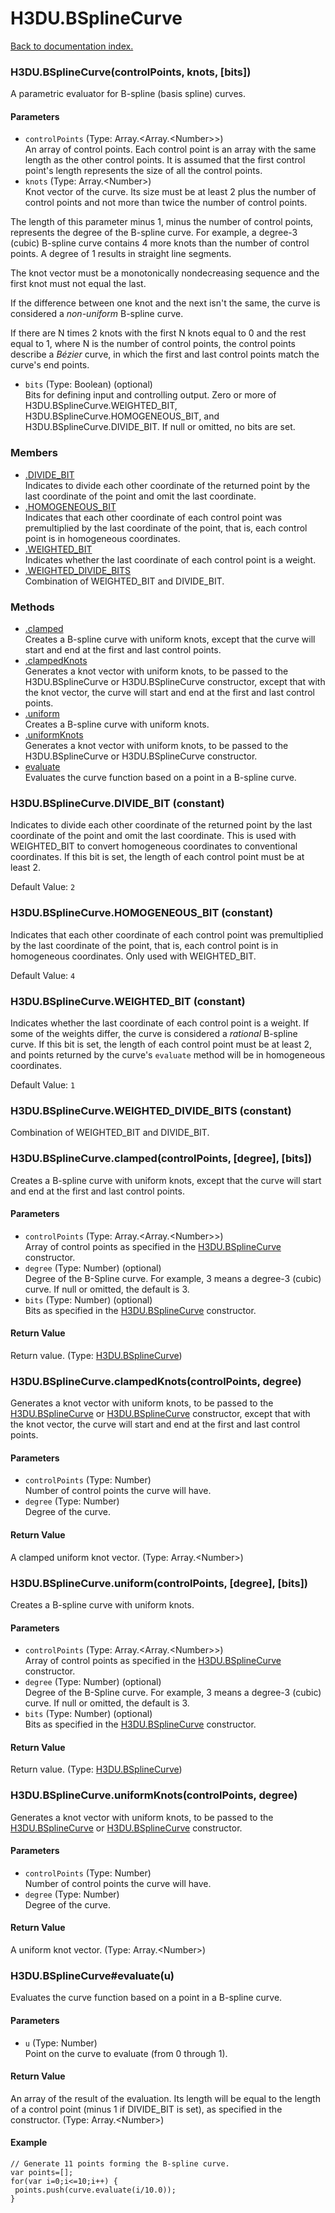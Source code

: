 # H3DU.BSplineCurve

[Back to documentation index.](index.md)

### H3DU.BSplineCurve(controlPoints, knots, [bits]) <a id='H3DU.BSplineCurve'></a>

A parametric evaluator for B-spline (basis spline) curves.

#### Parameters

* `controlPoints` (Type: Array.&lt;Array.&lt;Number>>)<br>
    An array of control points. Each control point is an array with the same length as the other control points. It is assumed that the first control point's length represents the size of all the control points.
* `knots` (Type: Array.&lt;Number>)<br>
    Knot vector of the curve. Its size must be at least 2 plus the number of control points and not more than twice the number of control points.

 The length of this parameter minus 1, minus the number of control points, represents the degree of the B-spline curve. For example, a degree-3 (cubic) B-spline curve contains 4 more knots than the number of control points. A degree of 1 results in straight line segments.

 The knot vector must be a monotonically nondecreasing sequence and the first knot must not equal the last.

 If the difference between one knot and the next isn't the same, the curve is considered a <i>non-uniform</i> B-spline curve.

 If there are N times 2 knots with the first N knots equal to 0 and the rest equal to 1, where N is the number of control points, the control points describe a <i>B&eacute;zier</i> curve, in which the first and last control points match the curve's end points.

* `bits` (Type: Boolean) (optional)<br>
    Bits for defining input and controlling output. Zero or more of H3DU.BSplineCurve.WEIGHTED_BIT, H3DU.BSplineCurve.HOMOGENEOUS_BIT, and H3DU.BSplineCurve.DIVIDE_BIT. If null or omitted, no bits are set.

### Members

* [.DIVIDE_BIT](#H3DU.BSplineCurve.DIVIDE_BIT)<br>Indicates to divide each other coordinate of the returned point
by the last coordinate of the point and omit the last
coordinate.
* [.HOMOGENEOUS_BIT](#H3DU.BSplineCurve.HOMOGENEOUS_BIT)<br>Indicates that each other coordinate of each control point
was premultiplied by the last coordinate of the point, that is,
each control point is in homogeneous coordinates.
* [.WEIGHTED_BIT](#H3DU.BSplineCurve.WEIGHTED_BIT)<br>Indicates whether the last coordinate of each control point is a
weight.
* [.WEIGHTED_DIVIDE_BITS](#H3DU.BSplineCurve.WEIGHTED_DIVIDE_BITS)<br>Combination of WEIGHTED_BIT and DIVIDE_BIT.

### Methods

* [.clamped](#H3DU.BSplineCurve.clamped)<br>Creates a B-spline curve with uniform knots, except that
the curve will start and end at the first and last control points.
* [.clampedKnots](#H3DU.BSplineCurve.clampedKnots)<br>Generates a knot vector with uniform knots, to be
passed to the H3DU.BSplineCurve or H3DU.BSplineCurve constructor,
except that with the knot vector, the curve will start and end at the
first and last control points.
* [.uniform](#H3DU.BSplineCurve.uniform)<br>Creates a B-spline curve with uniform knots.
* [.uniformKnots](#H3DU.BSplineCurve.uniformKnots)<br>Generates a knot vector with uniform knots, to be
passed to the H3DU.BSplineCurve or H3DU.BSplineCurve constructor.
* [evaluate](#H3DU.BSplineCurve_H3DU.BSplineCurve_evaluate)<br>Evaluates the curve function based on a point
in a B-spline curve.

### H3DU.BSplineCurve.DIVIDE_BIT <a id='H3DU.BSplineCurve.DIVIDE_BIT'></a> (constant)

Indicates to divide each other coordinate of the returned point
by the last coordinate of the point and omit the last
coordinate. This is used with WEIGHTED_BIT to convert
homogeneous coordinates to conventional coordinates.
If this bit is set, the length of each control point must be at least 2.

Default Value: `2`

### H3DU.BSplineCurve.HOMOGENEOUS_BIT <a id='H3DU.BSplineCurve.HOMOGENEOUS_BIT'></a> (constant)

Indicates that each other coordinate of each control point
was premultiplied by the last coordinate of the point, that is,
each control point is in homogeneous coordinates.
Only used with WEIGHTED_BIT.

Default Value: `4`

### H3DU.BSplineCurve.WEIGHTED_BIT <a id='H3DU.BSplineCurve.WEIGHTED_BIT'></a> (constant)

Indicates whether the last coordinate of each control point is a
weight. If some of the weights differ, the curve is
considered a <i>rational</i> B-spline curve.
If this bit is set, the length of each control point must be at least 2,
and points returned by the curve's <code>evaluate</code>
method will be in homogeneous coordinates.

Default Value: `1`

### H3DU.BSplineCurve.WEIGHTED_DIVIDE_BITS <a id='H3DU.BSplineCurve.WEIGHTED_DIVIDE_BITS'></a> (constant)

Combination of WEIGHTED_BIT and DIVIDE_BIT.

### H3DU.BSplineCurve.clamped(controlPoints, [degree], [bits]) <a id='H3DU.BSplineCurve.clamped'></a>

Creates a B-spline curve with uniform knots, except that
the curve will start and end at the first and last control points.

#### Parameters

* `controlPoints` (Type: Array.&lt;Array.&lt;Number>>)<br>
    Array of control points as specified in the <a href="H3DU.BSplineCurve.md">H3DU.BSplineCurve</a> constructor.
* `degree` (Type: Number) (optional)<br>
    Degree of the B-Spline curve. For example, 3 means a degree-3 (cubic) curve. If null or omitted, the default is 3.
* `bits` (Type: Number) (optional)<br>
    Bits as specified in the <a href="H3DU.BSplineCurve.md">H3DU.BSplineCurve</a> constructor.

#### Return Value

Return value. (Type: <a href="H3DU.BSplineCurve.md">H3DU.BSplineCurve</a>)

### H3DU.BSplineCurve.clampedKnots(controlPoints, degree) <a id='H3DU.BSplineCurve.clampedKnots'></a>

Generates a knot vector with uniform knots, to be
passed to the <a href="H3DU.BSplineCurve.md">H3DU.BSplineCurve</a> or <a href="H3DU.BSplineCurve.md">H3DU.BSplineCurve</a> constructor,
except that with the knot vector, the curve will start and end at the
first and last control points.

#### Parameters

* `controlPoints` (Type: Number)<br>
    Number of control points the curve will have.
* `degree` (Type: Number)<br>
    Degree of the curve.

#### Return Value

A clamped uniform knot vector. (Type: Array.&lt;Number>)

### H3DU.BSplineCurve.uniform(controlPoints, [degree], [bits]) <a id='H3DU.BSplineCurve.uniform'></a>

Creates a B-spline curve with uniform knots.

#### Parameters

* `controlPoints` (Type: Array.&lt;Array.&lt;Number>>)<br>
    Array of control points as specified in the <a href="H3DU.BSplineCurve.md">H3DU.BSplineCurve</a> constructor.
* `degree` (Type: Number) (optional)<br>
    Degree of the B-Spline curve. For example, 3 means a degree-3 (cubic) curve. If null or omitted, the default is 3.
* `bits` (Type: Number) (optional)<br>
    Bits as specified in the <a href="H3DU.BSplineCurve.md">H3DU.BSplineCurve</a> constructor.

#### Return Value

Return value. (Type: <a href="H3DU.BSplineCurve.md">H3DU.BSplineCurve</a>)

### H3DU.BSplineCurve.uniformKnots(controlPoints, degree) <a id='H3DU.BSplineCurve.uniformKnots'></a>

Generates a knot vector with uniform knots, to be
passed to the <a href="H3DU.BSplineCurve.md">H3DU.BSplineCurve</a> or <a href="H3DU.BSplineCurve.md">H3DU.BSplineCurve</a> constructor.

#### Parameters

* `controlPoints` (Type: Number)<br>
    Number of control points the curve will have.
* `degree` (Type: Number)<br>
    Degree of the curve.

#### Return Value

A uniform knot vector. (Type: Array.&lt;Number>)

### H3DU.BSplineCurve#evaluate(u) <a id='H3DU.BSplineCurve_H3DU.BSplineCurve_evaluate'></a>

Evaluates the curve function based on a point
in a B-spline curve.

#### Parameters

* `u` (Type: Number)<br>
    Point on the curve to evaluate (from 0 through 1).

#### Return Value

An array of the result of
the evaluation. Its length will be equal to the
length of a control point (minus 1 if DIVIDE_BIT is set), as specified in the constructor. (Type: Array.&lt;Number>)

#### Example

    // Generate 11 points forming the B-spline curve.
    var points=[];
    for(var i=0;i<=10;i++) {
     points.push(curve.evaluate(i/10.0));
    }
